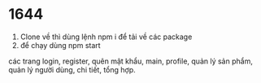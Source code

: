 # 1644

1. Clone về thì dùng lệnh npm i để tải về các package
2. để chạy dùng npm start

các trang 
login, register, quên mật khẩu, main, profile, quản lý sản phẩm, quản lý người dùng, chi tiết, tổng hợp.